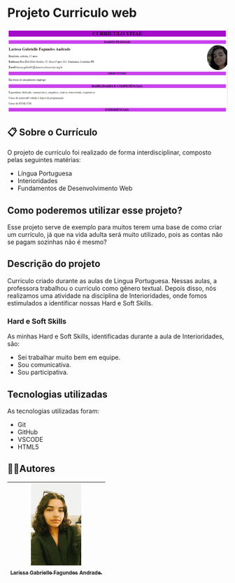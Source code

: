 # Projeto Curriculo web
![](foto.png)
## 📋 Sobre o Currículo

O projeto de currículo foi realizado de forma interdisciplinar, composto pelas seguintes matérias:
* Língua Portuguesa
* Interioridades
* Fundamentos de Desenvolvimento Web

## Como poderemos utilizar esse projeto?

Esse projeto serve de exemplo para muitos terem uma base de como criar um currículo, já que na vida adulta será muito utilizado, pois as contas não se pagam sozinhas não é mesmo?

## Descrição do projeto

Curriculo criado durante as aulas de Lingua Portuguesa. Nessas aulas, a professora trabalhou o currículo como gênero textual. Depois disso, nós realizamos uma atividade na disciplina de Interioridades, onde fomos estimulados a identificar nossas Hard e Soft Skills.

### Hard e Soft Skills

As minhas Hard e Soft Skills, identificadas durante a aula de Interioridades, são:

* Sei trabalhar muito bem em equipe.
* Sou comunicativa.
* Sou participativa.

## Tecnologias utilizadas

As tecnologias utilizadas foram:

* Git
* GitHub
* VSCODE
* HTML5

## ✍🏻Autores
| [<img loading="gaby.jpeg" src="gaby.jpeg" width=115><br><sub>Larissa Gabrielle Fagundes Andrade.</sub>](https://github.com/gabriellefagundes) |
| :---: 